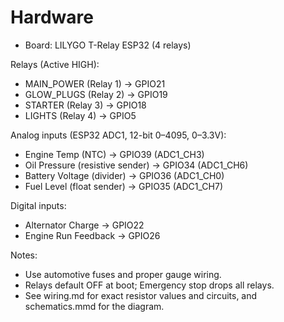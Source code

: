 # Hardware

- Board: LILYGO T-Relay ESP32 (4 relays)

Relays (Active HIGH):

- MAIN_POWER (Relay 1) → GPIO21
- GLOW_PLUGS (Relay 2) → GPIO19
- STARTER (Relay 3) → GPIO18
- LIGHTS (Relay 4) → GPIO5

Analog inputs (ESP32 ADC1, 12-bit 0–4095, 0–3.3V):

- Engine Temp (NTC) → GPIO39 (ADC1_CH3)
- Oil Pressure (resistive sender) → GPIO34 (ADC1_CH6)
- Battery Voltage (divider) → GPIO36 (ADC1_CH0)
- Fuel Level (float sender) → GPIO35 (ADC1_CH7)

Digital inputs:

- Alternator Charge → GPIO22
- Engine Run Feedback → GPIO26

Notes:

- Use automotive fuses and proper gauge wiring.
- Relays default OFF at boot; Emergency stop drops all relays.
- See wiring.md for exact resistor values and circuits, and schematics.mmd for the diagram.
